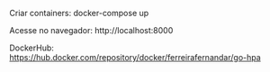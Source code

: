 Criar containers: docker-compose up

Acesse no navegador: http://localhost:8000

DockerHub: https://hub.docker.com/repository/docker/ferreirafernandar/go-hpa